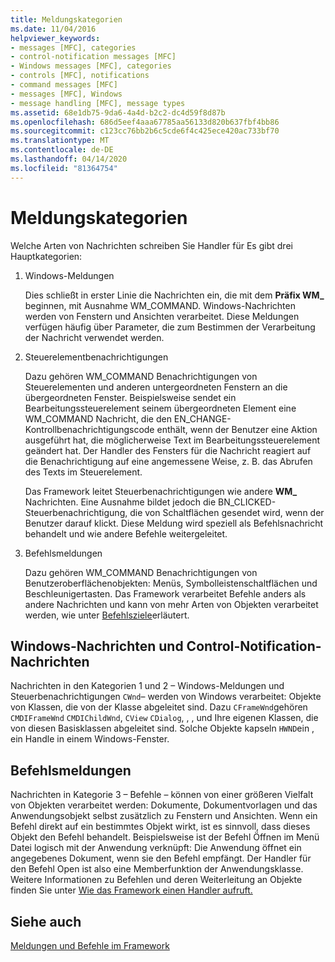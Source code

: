 ```yaml
---
title: Meldungskategorien
ms.date: 11/04/2016
helpviewer_keywords:
- messages [MFC], categories
- control-notification messages [MFC]
- Windows messages [MFC], categories
- controls [MFC], notifications
- command messages [MFC]
- messages [MFC], Windows
- message handling [MFC], message types
ms.assetid: 68e1db75-9da6-4a4d-b2c2-dc4d59f8d87b
ms.openlocfilehash: 686d5eef4aaa67785aa56133d820b637fbf4bb86
ms.sourcegitcommit: c123cc76bb2b6c5cde6f4c425ece420ac733bf70
ms.translationtype: MT
ms.contentlocale: de-DE
ms.lasthandoff: 04/14/2020
ms.locfileid: "81364754"
---
```

# <a name="message-categories"></a>Meldungskategorien

Welche Arten von Nachrichten schreiben Sie Handler für Es gibt drei Hauptkategorien:

1. Windows-Meldungen

   Dies schließt in erster Linie die Nachrichten ein, die mit dem **Präfix WM_** beginnen, mit Ausnahme WM_COMMAND. Windows-Nachrichten werden von Fenstern und Ansichten verarbeitet. Diese Meldungen verfügen häufig über Parameter, die zum Bestimmen der Verarbeitung der Nachricht verwendet werden.

1. Steuerelementbenachrichtigungen

   Dazu gehören WM_COMMAND Benachrichtigungen von Steuerelementen und anderen untergeordneten Fenstern an die übergeordneten Fenster. Beispielsweise sendet ein Bearbeitungssteuerelement seinem übergeordneten Element eine WM_COMMAND Nachricht, die den EN_CHANGE-Kontrollbenachrichtigungscode enthält, wenn der Benutzer eine Aktion ausgeführt hat, die möglicherweise Text im Bearbeitungssteuerelement geändert hat. Der Handler des Fensters für die Nachricht reagiert auf die Benachrichtigung auf eine angemessene Weise, z. B. das Abrufen des Texts im Steuerelement.

   Das Framework leitet Steuerbenachrichtigungen wie andere **WM_** Nachrichten. Eine Ausnahme bildet jedoch die BN_CLICKED-Steuerbenachrichtigung, die von Schaltflächen gesendet wird, wenn der Benutzer darauf klickt. Diese Meldung wird speziell als Befehlsnachricht behandelt und wie andere Befehle weitergeleitet.

1. Befehlsmeldungen

   Dazu gehören WM_COMMAND Benachrichtigungen von Benutzeroberflächenobjekten: Menüs, Symbolleistenschaltflächen und Beschleunigertasten. Das Framework verarbeitet Befehle anders als andere Nachrichten und kann von mehr Arten von Objekten verarbeitet werden, wie unter [Befehlsziele](../mfc/command-targets.md)erläutert.

## <a name="windows-messages-and-control-notification-messages"></a><a name="_core_windows_messages_and_control.2d.notification_messages"></a>Windows-Nachrichten und Control-Notification-Nachrichten

Nachrichten in den Kategorien 1 und 2 – Windows-Meldungen und Steuerbenachrichtigungen `CWnd`– werden von Windows verarbeitet: Objekte von Klassen, die von der Klasse abgeleitet sind. Dazu `CFrameWnd`gehören `CMDIFrameWnd` `CMDIChildWnd`, `CView` `CDialog`, , , und Ihre eigenen Klassen, die von diesen Basisklassen abgeleitet sind. Solche Objekte kapseln `HWND`ein , ein Handle in einem Windows-Fenster.

## <a name="command-messages"></a><a name="_core_command_messages"></a>Befehlsmeldungen

Nachrichten in Kategorie 3 – Befehle – können von einer größeren Vielfalt von Objekten verarbeitet werden: Dokumente, Dokumentvorlagen und das Anwendungsobjekt selbst zusätzlich zu Fenstern und Ansichten. Wenn ein Befehl direkt auf ein bestimmtes Objekt wirkt, ist es sinnvoll, dass dieses Objekt den Befehl behandelt. Beispielsweise ist der Befehl Öffnen im Menü Datei logisch mit der Anwendung verknüpft: Die Anwendung öffnet ein angegebenes Dokument, wenn sie den Befehl empfängt. Der Handler für den Befehl Open ist also eine Memberfunktion der Anwendungsklasse. Weitere Informationen zu Befehlen und deren Weiterleitung an Objekte finden Sie unter [Wie das Framework einen Handler aufruft.](../mfc/how-the-framework-calls-a-handler.md)

## <a name="see-also"></a>Siehe auch

[Meldungen und Befehle im Framework](../mfc/messages-and-commands-in-the-framework.md)
